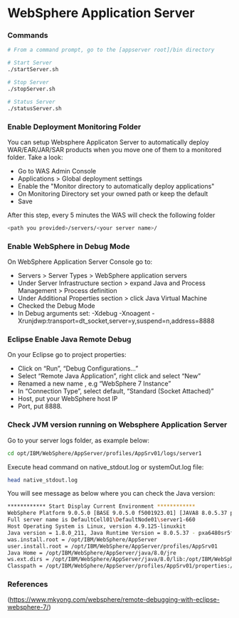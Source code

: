 # WebSphere Application Server

### Commands

```sh
# From a command prompt, go to the [appserver root]/bin directory

# Start Server
./startServer.sh

# Stop Server
./stopServer.sh

# Status Server
./statusServer.sh
```
### Enable Deployment Monitoring Folder

You can setup Websphere Applicaton Server to automatically deploy WAR/EAR/JAR/SAR products when you move one of them to a monitored folder. Take a look:

* Go to WAS Admin Console
* Applications > Global deployment settings
* Enable the "Monitor directory to automatically deploy applications"
* On Monitoring Directory set your owned path or keep the default
* Save

After this step, every 5 minutes the WAS will check the following folder

```sh
<path you provided>/servers/<your server name>/
```

### Enable WebSphere in Debug Mode

On WebSphere Application Server Console go to:

* Servers > Server Types > WebSphere application servers
* Under Server Infrastructure section > expand Java and Process Management > Process definition
* Under Additional Properties section > click Java Virtual Machine
* Checked the Debug Mode
* In Debug arguments set: -Xdebug -Xnoagent -Xrunjdwp:transport=dt_socket,server=y,suspend=n,address=8888

### Eclipse Enable Java Remote Debug

On your Eclipse go to project properties:

* Click on “Run”, “Debug Configurations…”
* Select “Remote Java Application”, right click and select “New”
* Renamed a new name , e.g “WebSphere 7 Instance”
* In “Connection Type”, select default, “Standard (Socket Attached)”
* Host, put your WebSphere host IP
* Port, put 8888.

### Check JVM version running on Websphere Application Server

Go to your server logs folder, as example below:

```sh
cd opt/IBM/WebSphere/AppServer/profiles/AppSrv01/logs/server1
```

Execute head command on native_stdout.log or systemOut.log file:

```sh
head native_stdout.log
```

You will see message as below where you can check the Java version:

```sh
************ Start Display Current Environment ************
WebSphere Platform 9.0.5.0 [BASE 9.0.5.0 f5001923.01] [JAVA8 8.0.5.37 pxa6480sr5fp37-20190618_01] running with process name DefaultCell01\DefaultNode01\server1 and process id 660
Full server name is DefaultCell01\DefaultNode01\server1-660
Host Operating System is Linux, version 4.9.125-linuxkit
Java version = 1.8.0_211, Java Runtime Version = 8.0.5.37 - pxa6480sr5fp37-20190618_01(SR5 FP37), Java Compiler = j9jit29, Java VM name = IBM J9 VM
was.install.root = /opt/IBM/WebSphere/AppServer
user.install.root = /opt/IBM/WebSphere/AppServer/profiles/AppSrv01
Java Home = /opt/IBM/WebSphere/AppServer/java/8.0/jre
ws.ext.dirs = /opt/IBM/WebSphere/AppServer/java/8.0/lib:/opt/IBM/WebSphere/AppServer/profiles/AppSrv01/classes:/opt/IBM/WebSphere/AppServer/classes:/opt/IBM/WebSphere/AppServer/lib:/opt/IBM/WebSphere/AppServer/installedChannels:/opt/IBM/WebSphere/AppServer/lib/ext:/opt/IBM/WebSphere/AppServer/web/help:/opt/IBM/WebSphere/AppServer/deploytool/itp/plugins/com.ibm.etools.ejbdeploy/runtime
Classpath = /opt/IBM/WebSphere/AppServer/profiles/AppSrv01/properties:/opt/IBM/WebSphere/AppServer/properties:/opt/IBM/WebSphere/AppServer/lib/startup.jar:/opt/IBM/WebSphere/AppServer/lib/bootstrap.jar:/opt/IBM/WebSphere/AppServer/lib/jsf-nls.jar:/opt/IBM/WebSphere/AppServer/lib/lmproxy.jar:/opt/IBM/WebSphere/AppServer/lib/urlprotocols.jar:/opt/IBM/WebSphere/AppServer/deploytool/itp/batchboot.jar:/opt/IBM/WebSphere/AppServer/deploytool/itp/batch2.jar:/opt/IBM/WebSphere/AppServer/java/8.0/lib/tools.jar
```
### References

(https://www.mkyong.com/websphere/remote-debugging-with-eclipse-websphere-7/)
